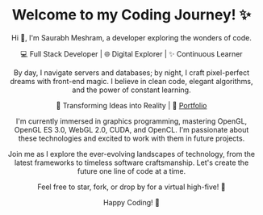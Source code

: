 <!DOCTYPE html>
<html lang="en">
<head>
  <meta charset="UTF-8">
  <meta name="viewport" content="width=device-width, initial-scale=1.0">  
</head>
<body>
  <h1 align="center">Welcome to my Coding Journey! ✨</h1>
  <p align="center">Hi 👋, I'm Saurabh Meshram, a developer exploring the wonders of code.</p>

  <p align="center">
    💻 Full Stack Developer | 🌐 Digital Explorer | ✨ Continuous Learner
  </p>

  <p align="center">
    By day, I navigate servers and databases; by night, I craft pixel-perfect dreams with front-end magic. I believe in clean code, elegant algorithms, and the power of constant learning.
  </p>

  <p align="center">
    🚀 Transforming Ideas into Reality | 🌟 <a href="https://saurabhs-portfolio.vercel.app/">Portfolio</a>
  </p>

 <p align="center">
  I'm currently immersed in graphics programming, mastering OpenGL, OpenGL ES 3.0, WebGL 2.0, CUDA, and OpenCL. I'm passionate about these technologies and excited to work with them in future projects.
</p>


  <p align="center">
    Join me as I explore the ever-evolving landscapes of technology, from the latest frameworks to timeless software craftsmanship. Let's create the future one line of code at a time.
  </p>

  <p align="center">
    Feel free to star, fork, or drop by for a virtual high-five! 🚀
  </p>

  <p align="center">
    Happy Coding! 🖤
  </p>
</body>
</html>
